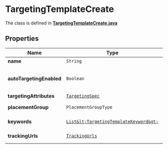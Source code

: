 

# TargetingTemplateCreate

The class is defined in **[TargetingTemplateCreate.java](../../src/main/java/org/openapitools/model/TargetingTemplateCreate.java)**

## Properties

Name | Type | Description | Notes
------------ | ------------- | ------------- | -------------
**name** | `String` | Name of targeting template. | 
**autoTargetingEnabled** | `Boolean` | Enable auto-targeting for ad group. Also known as &lt;a href&#x3D;\&quot;https://help.pinterest.com/en/business/article/expanded-targeting\&quot; target&#x3D;\&quot;_blank\&quot;&gt;\&quot;expanded targeting\&quot;&lt;/a&gt;. |  [optional property]
**targetingAttributes** | [`TargetingSpec`](TargetingSpec.md) |  | 
**placementGroup** | `PlacementGroupType` |  |  [optional property]
**keywords** | [`List&lt;TargetingTemplateKeyword&gt;`](TargetingTemplateKeyword.md) |  |  [optional property]
**trackingUrls** | [`TrackingUrls`](TrackingUrls.md) |  |  [optional property]








